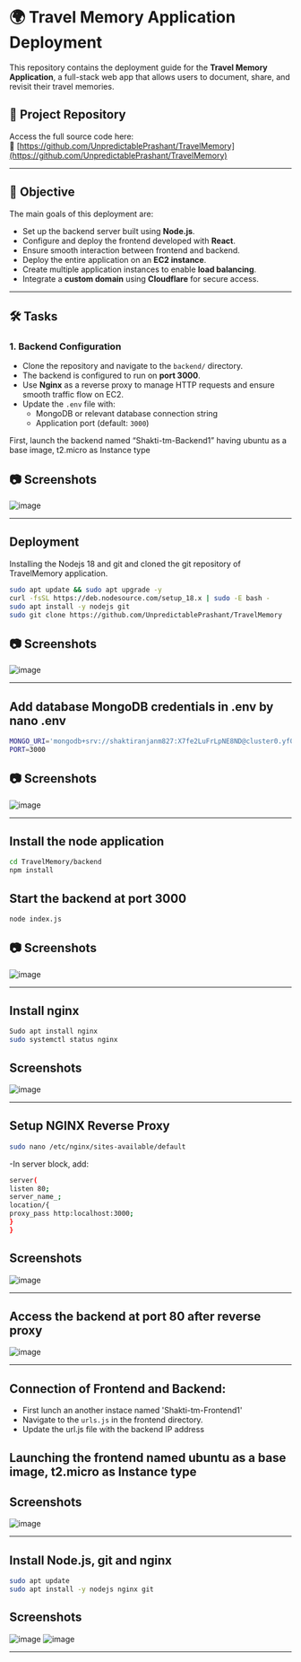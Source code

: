 # 🌍 Travel Memory Application Deployment

This repository contains the deployment guide for the **Travel Memory Application**, a full-stack web app that allows users to document, share, and revisit their travel memories.

## 📁 Project Repository

Access the full source code here:  
🔗 [https://github.com/UnpredictablePrashant/TravelMemory](https://github.com/UnpredictablePrashant/TravelMemory)

---

## 🎯 Objective

The main goals of this deployment are:

- Set up the backend server built using **Node.js**.
- Configure and deploy the frontend developed with **React**.
- Ensure smooth interaction between frontend and backend.
- Deploy the entire application on an **EC2 instance**.
- Create multiple application instances to enable **load balancing**.
- Integrate a **custom domain** using **Cloudflare** for secure access.

---

## 🛠️ Tasks

### 1. Backend Configuration

- Clone the repository and navigate to the `backend/` directory.
- The backend is configured to run on **port 3000**.
- Use **Nginx** as a reverse proxy to manage HTTP requests and ensure smooth traffic flow on EC2.
- Update the `.env` file with:
  - MongoDB or relevant database connection string
  - Application port (default: `3000`)

First, launch the backend named “Shakti-tm-Backend1”  having ubuntu as a base image, t2.micro as Instance type
## 📷 Screenshots 

![image](https://github.com/user-attachments/assets/d2c73863-8ed1-4092-8071-394c89d46ff2)


---
## Deployment

Installing the Nodejs 18 and git and cloned the git repository of TravelMemory application.

```bash
sudo apt update && sudo apt upgrade -y
curl -fsSL https://deb.nodesource.com/setup_18.x | sudo -E bash -
sudo apt install -y nodejs git
sudo git clone https://github.com/UnpredictablePrashant/TravelMemory
```
## 📷 Screenshots 

![image](https://github.com/user-attachments/assets/54589ef1-493d-43f8-80e8-18ac5e17fc7a)



---

## Add database MongoDB credentials in .env by nano .env
```bash
MONGO_URI='mongodb+srv://shaktiranjanm827:X7fe2LuFrLpNE8ND@cluster0.yf0dx.mongodb.net/travelmemory'
PORT=3000
```
## 📷 Screenshots 

![image](https://github.com/user-attachments/assets/94003df7-8123-431e-93b8-424a53752e79)




---
## Install the node application
```bash
cd TravelMemory/backend
npm install 
```
## Start the backend at port 3000
```bash
node index.js
```
## 📷 Screenshots 

![image](https://github.com/user-attachments/assets/8e184642-8745-4f18-a910-1edcda1ca634)


---
## Install nginx 
```bash
Sudo apt install nginx
sudo systemctl status nginx 
```
## Screenshots

![image](https://github.com/user-attachments/assets/bb8d488c-0e63-4cb1-9d29-3baf406d1aef)

---

## Setup NGINX Reverse Proxy 
```bash
sudo nano /etc/nginx/sites-available/default
```
-In server block, add: 
```bash
server(
listen 80;
server_name_;
location/{
proxy_pass http:localhost:3000;
}
}
```
## Screenshots
![image](https://github.com/user-attachments/assets/c0e16823-0b20-4143-b91b-caf4fcf83ab9)

---

## Access the backend at port 80 after reverse proxy
![image](https://github.com/user-attachments/assets/40f6ffa4-6e4d-412f-a542-dd37a6494d75)

---

##  Connection of Frontend and Backend:
- First lunch an another instace named 'Shakti-tm-Frontend1'
- Navigate to the `urls.js` in the frontend directory.
- Update the url.js file with the backend IP address

## Launching the frontend named ubuntu as a base image, t2.micro as Instance type
## Screenshots
![image](https://github.com/user-attachments/assets/b3c30ccc-8d15-4962-9b1a-7690bd1e2dc7)

---

## Install Node.js, git and nginx
```bash
sudo apt update 
sudo apt install -y nodejs nginx git
```
## Screenshots
![image](https://github.com/user-attachments/assets/83ab6a6a-1539-481e-8c5e-d5698228a5a0)
![image](https://github.com/user-attachments/assets/0dfe7838-5a5c-4239-a281-9dc765586335)

---




